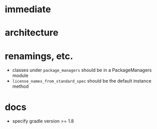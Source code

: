 # immediate

# architecture

# renamings, etc.

- classes under `package_managers` should be in a PackageManagers module
- `license_names_from_standard_spec` should be the default instance method

# docs

- specify gradle version >= 1.8
